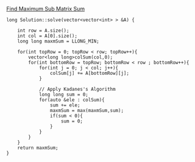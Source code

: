 [Find Maximum Sub Matrix Sum](https://www.scaler.com/academy/mentee-dashboard/class/34470/assignment/problems/20177/?navref=cl_pb_nv_tb)

```
long Solution::solve(vector<vector<int> > &A) {

    int row = A.size();
    int col = A[0].size();
    long long maxmSum = LLONG_MIN;

    for(int topRow = 0; topRow < row; topRow++){
        vector<long long>colSum(col,0);
        for(int bottomRow = topRow; bottomRow < row ; bottomRow++){
            for(int j = 0; j < col; j++){
                colSum[j] += A[bottomRow][j];
            }

            // Apply Kadanes's Algorithm
            long long sum = 0;
            for(auto &ele : colSum){
                sum += ele;
                maxmSum = max(maxmSum,sum);
                if(sum < 0){
                    sum = 0;
                }
            }
        }
    }
    return maxmSum;
}


```

